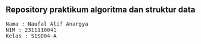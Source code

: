 ## Repository praktikum algoritma dan struktur data

<pre>
Nama : Naufal Alif Anargya
NIM : 2311110041
Kelas : S1SD04-A
</pre>
